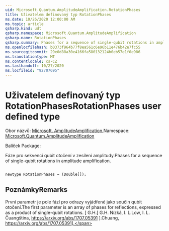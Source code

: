 ```yaml
---
uid: Microsoft.Quantum.AmplitudeAmplification.RotationPhases
title: Uživatelem definovaný typ RotationPhases
ms.date: 10/26/2020 12:00:00 AM
ms.topic: article
qsharp.kind: udt
qsharp.namespace: Microsoft.Quantum.AmplitudeAmplification
qsharp.name: RotationPhases
qsharp.summary: Phases for a sequence of single-qubit rotations in amplitude amplification.
ms.openlocfilehash: b0373f964b77f8ea561c6e96b11e476b42e7fc55
ms.sourcegitcommit: 29e0d88a30e4166fa580132124b0eb57e1f0e986
ms.translationtype: MT
ms.contentlocale: cs-CZ
ms.lasthandoff: 10/27/2020
ms.locfileid: "92707695"
---
```

# <a name="rotationphases-user-defined-type"></a><span data-ttu-id="15bd6-102">Uživatelem definovaný typ RotationPhases</span><span class="sxs-lookup"><span data-stu-id="15bd6-102">RotationPhases user defined type</span></span>

<span data-ttu-id="15bd6-103">Obor názvů: [Microsoft. AmplitudeAmplification.](xref:Microsoft.Quantum.AmplitudeAmplification)</span><span class="sxs-lookup"><span data-stu-id="15bd6-103">Namespace: [Microsoft.Quantum.AmplitudeAmplification](xref:Microsoft.Quantum.AmplitudeAmplification)</span></span>

<span data-ttu-id="15bd6-104">Balíček [](https://nuget.org/packages/)</span><span class="sxs-lookup"><span data-stu-id="15bd6-104">Package: [](https://nuget.org/packages/)</span></span>


<span data-ttu-id="15bd6-105">Fáze pro sekvenci qubit otočení v zesílení amplitudy.</span><span class="sxs-lookup"><span data-stu-id="15bd6-105">Phases for a sequence of single-qubit rotations in amplitude amplification.</span></span>

```qsharp

newtype RotationPhases = (Double[]);
```



## <a name="remarks"></a><span data-ttu-id="15bd6-106">Poznámky</span><span class="sxs-lookup"><span data-stu-id="15bd6-106">Remarks</span></span>

<span data-ttu-id="15bd6-107">První parametr je pole fází pro odrazy vyjádřené jako součin qubit otočení.</span><span class="sxs-lookup"><span data-stu-id="15bd6-107">The first parameter is an array of phases for reflections, expressed as a product of single-qubit rotations.</span></span>
<span data-ttu-id="15bd6-108">[ G.H.</span><span class="sxs-lookup"><span data-stu-id="15bd6-108">[ G.H.</span></span> <span data-ttu-id="15bd6-109">Nízká, I. L.</span><span class="sxs-lookup"><span data-stu-id="15bd6-109">Low, I. L.</span></span> <span data-ttu-id="15bd6-110">Čuangština, https://arxiv.org/abs/1707.05391 ].</span><span class="sxs-lookup"><span data-stu-id="15bd6-110">Chuang, https://arxiv.org/abs/1707.05391].</span></span>